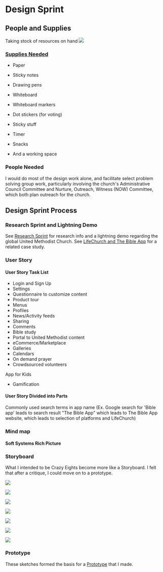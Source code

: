 # Design Sprint

## People and Supplies
Taking stock of resources on hand
![](design-sprint/supply-cabinet.jpg)

### [Supplies Needed](http://amzn.com/lm/RS9AYY6BTLDCM)
* Paper
* Sticky notes 
* Drawing pens 
* Whiteboard
* Whiteboard markers
* Dot stickers (for voting)
* Sticky stuff
* Timer 
* Snacks 

* And a working space

### People Needed

I would do most of the design work alone, and facilitate select problem solving group work, particularly involving the church's Administrative Council Committee and Nurture, Outreach, Witness (NOW) Committee, which both plan outreach for the church. 

## Design Sprint Process

### Research Sprint and Lightning Demo

See [Research Sprint](research_sprint.md) for research info and a lightning demo regarding the global United Methodist Church. See [LifeChurch and The Bible App](lifechurch_and_the_bible_app_case_study.md) for a related case study. 

### User Story

#### User Story Task List

* Login and Sign Up
* Settings
* Questionnaire to customize content
* Product tour
* Menus
* Profiles
* News/Activity feeds
* Sharing
* Comments
* Bible study
* Portal to United Methodist content
* eCommerce/Marketplace
* Galleries
* Calendars
* On demand prayer
* Crowdsourced volunteers

App for Kids
* Gamification

#### User Story Divided into Parts

Commonly used search terms in app name (Ex. Google search for 'Bible app' leads to search result "The Bible App" which leads to The Bible App website, which leads to selection of platforms and LifeChurch)

### Mind map

#### Soft Systems Rich Picture

### Storyboard
What I intended to be Crazy Eights become more like a Storyboard. I felt that after a critique, I could move on to a prototype. 

![](design-sprint/crazy-eights-1.jpg)

![](design-sprint/crazy-eights-2.jpg)

![](design-sprint/crazy-eights-3.jpg)

![](design-sprint/crazy-eights-4.jpg)

![](design-sprint/crazy-eights-5.jpg)

![](design-sprint/crazy-eights-6.jpg)

![](design-sprint/crazy-eights-7.jpg)

### Prototype

These sketches formed the basis for a [Prototype](prototype.md) that I made.